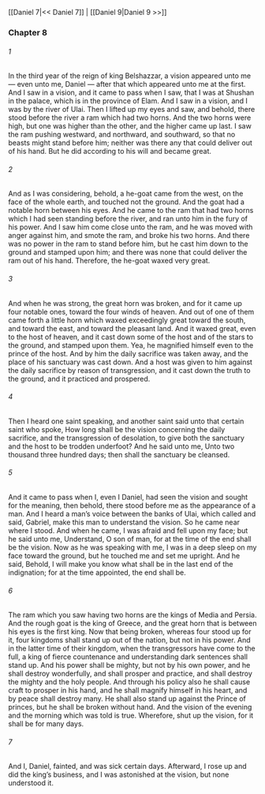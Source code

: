 [[Daniel 7|<< Daniel 7]]  |  [[Daniel 9|Daniel 9 >>]]

### Chapter 8
###### 1
In the third year of the reign of king Belshazzar, a vision appeared unto me — even unto me, Daniel — after that which appeared unto me at the first. And I saw in a vision, and it came to pass when I saw, that I was at Shushan in the palace, which is in the province of Elam. And I saw in a vision, and I was by the river of Ulai. Then I lifted up my eyes and saw, and behold, there stood before the river a ram which had two horns. And the two horns were high, but one was higher than the other, and the higher came up last. I saw the ram pushing westward, and northward, and southward, so that no beasts might stand before him; neither was there any that could deliver out of his hand. But he did according to his will and became great.

###### 2
And as I was considering, behold, a he-goat came from the west, on the face of the whole earth, and touched not the ground. And the goat had a notable horn between his eyes. And he came to the ram that had two horns which I had seen standing before the river, and ran unto him in the fury of his power. And I saw him come close unto the ram, and he was moved with anger against him, and smote the ram, and broke his two horns. And there was no power in the ram to stand before him, but he cast him down to the ground and stamped upon him; and there was none that could deliver the ram out of his hand. Therefore, the he-goat waxed very great.

###### 3
And when he was strong, the great horn was broken, and for it came up four notable ones, toward the four winds of heaven. And out of one of them came forth a little horn which waxed exceedingly great toward the south, and toward the east, and toward the pleasant land. And it waxed great, even to the host of heaven, and it cast down some of the host and of the stars to the ground, and stamped upon them. Yea, he magnified himself even to the prince of the host. And by him the daily sacrifice was taken away, and the place of his sanctuary was cast down. And a host was given to him against the daily sacrifice by reason of transgression, and it cast down the truth to the ground, and it practiced and prospered.

###### 4
Then I heard one saint speaking, and another saint said unto that certain saint who spoke, How long shall be the vision concerning the daily sacrifice, and the transgression of desolation, to give both the sanctuary and the host to be trodden underfoot? And he said unto me, Unto two thousand three hundred days; then shall the sanctuary be cleansed.

###### 5
And it came to pass when I, even I Daniel, had seen the vision and sought for the meaning, then behold, there stood before me as the appearance of a man. And I heard a man’s voice between the banks of Ulai, which called and said, Gabriel, make this man to understand the vision. So he came near where I stood. And when he came, I was afraid and fell upon my face; but he said unto me, Understand, O son of man, for at the time of the end shall be the vision. Now as he was speaking with me, I was in a deep sleep on my face toward the ground, but he touched me and set me upright. And he said, Behold, I will make you know what shall be in the last end of the indignation; for at the time appointed, the end shall be.

###### 6
The ram which you saw having two horns are the kings of Media and Persia. And the rough goat is the king of Greece, and the great horn that is between his eyes is the first king. Now that being broken, whereas four stood up for it, four kingdoms shall stand up out of the nation, but not in his power. And in the latter time of their kingdom, when the transgressors have come to the full, a king of fierce countenance and understanding dark sentences shall stand up. And his power shall be mighty, but not by his own power, and he shall destroy wonderfully, and shall prosper and practice, and shall destroy the mighty and the holy people. And through his policy also he shall cause craft to prosper in his hand, and he shall magnify himself in his heart, and by peace shall destroy many. He shall also stand up against the Prince of princes, but he shall be broken without hand. And the vision of the evening and the morning which was told is true. Wherefore, shut up the vision, for it shall be for many days.

###### 7
And I, Daniel, fainted, and was sick certain days. Afterward, I rose up and did the king’s business, and I was astonished at the vision, but none understood it.